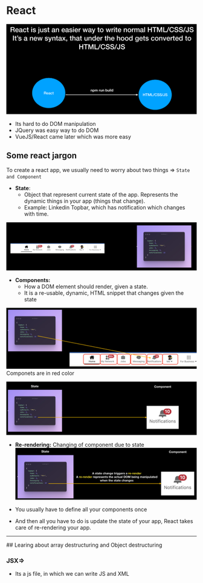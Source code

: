 # React
![React converted to HTML/CSS/JS](image.png)


- Its hard to do DOM manipulation
- JQuery was easy way to do DOM
- VueJS/React came later which was more easy

## Some react jargon
To create a react app, we usually need to worry about two things => `State and Component`

- **State**: 
    - Object that represent current state of the app. Represents the dynamic things in your app (things that change).
    - Example: Linkedin Topbar, which has notification which changes with time.

![Linkedin topbar state](image-1.png)


- **Components:** 
    - How a DOM element should render, given a state.
    - It is a re-usable, dynamic, HTML snippet that changes given the state

![Componets](image-2.png)
Componets are in red color

![component-state](image-3.png)


- **Re-rendering:** Changing of component due to state
![re-rendering](image-4.png)

- You usually have to define all your components once 
- And then all you have to do is update the state of your app, React takes care of re-rendering your app.


<hr>
## Learing about array destructuring and Object destructuring

### JSX=>
- Its a js file, in which we can write JS and XML 